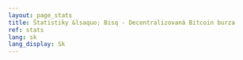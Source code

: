 ```yaml
---
layout: page_stats
title: Štatistiky &lsaquo; Bisq - Decentralizovaná Bitcoin burza
ref: stats
lang: sk
lang_display: Sk
---
```


